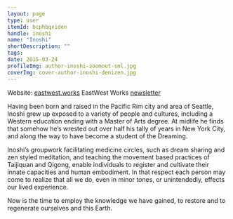 ```yaml
---
layout: page
type: user
itemId: bcphbqviden
handle: inoshi
name: "Inoshi"
shortDescription: ""
tags:
date: 2015-03-24
profileImg: author-inoshi-zoomout-sml.jpg
coverImg: cover-author-inoshi-denizen.jpg
---
```


Website: [eastwest.works](https://eastwest.works/Inoshi.html)
EastWest Works [newsletter](https://eastwest.works/lists/?p=subscribe)

Having been born and raised in the Pacific Rim city and area of Seattle, Inoshi grew up exposed to a variety of people and cultures, including a Western education ending with a Master of Arts degree. At midlife he finds that somehow he’s wrested out over half his tally of years in New York City, and along the way to have become a student of the Dreaming. 

Inoshi’s groupwork facilitating medicine circles, such as dream sharing and zen styled meditation, and teaching the movement based practices of Taijiquan and Qigong, enable individuals to register and cultivate their innate capacities and human embodiment. In that respect each person may come to realize that all we do, even in minor tones, or unintendedly, effects our lived experience.

Now is the time to employ the knowledge we have gained, to restore and to regenerate ourselves and this Earth.